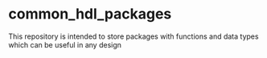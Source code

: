# common_hdl_packages
This repository is intended to store packages with functions and data types which can be useful in any design

